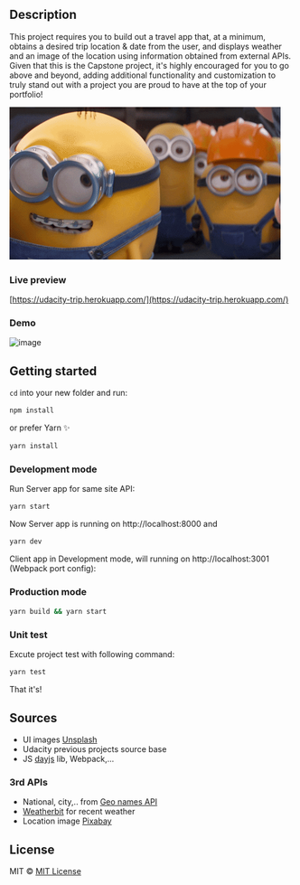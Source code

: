 ## Description

This project requires you to build out a travel app that, at a minimum, obtains a desired trip location & date from the user, and displays weather and an image of the location using information obtained from external APIs. Given that this is the Capstone project, it's highly encouraged for you to go above and beyond, adding additional functionality and customization to truly stand out with a project you are proud to have at the top of your portfolio!

<img src="./src/client/assets/img/minions.gif" alt="Minions" />

### Live preview

[https://udacity-trip.herokuapp.com/](https://udacity-trip.herokuapp.com/)

### Demo

<img width="1552" alt="image" src="https://user-images.githubusercontent.com/25971333/184067963-7b0a67c9-5b28-4ffd-8b89-a5601368d4b3.png">

## Getting started

`cd` into your new folder and run:

```bash
npm install
```

or prefer Yarn ✨

```bash
yarn install
```

### Development mode

Run Server app for same site API:

```bash
yarn start
```

Now Server app is running on http://localhost:8000
and

```bash
yarn dev
```

Client app in Development mode, will running on http://localhost:3001 (Webpack port config):

### Production mode

```bash
yarn build && yarn start
```

### Unit test

Excute project test with following command:

```bash
yarn test
```

That it's!

## Sources

- UI images [Unsplash](https://unsplash.com/)
- Udacity previous projects source base
- JS [dayjs](https://day.js.org/) lib, Webpack,...

### 3rd APIs

- National, city,.. from [Geo names API](http://www.geonames.org/)
- [Weatherbit](https://www.weatherbit.io/) for recent weather
- Location image [Pixabay](https://pixabay.com/api/docs/)

## License

MIT © [MIT License](LICENSE)

